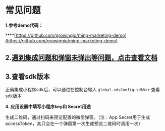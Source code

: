 # 常见问题

**1.参考demo代码：**

\*\*\*\*[https://github.com/growingio/minp-marketing-demo](https://github.com/growingio/minp-marketing-demo)

## 2.[遇到集成问题和弹窗未弹出等问题，点击查看文档](https://shimo.im/docs/xrP8cDKkYx9gJg8Y/read)

## 3.查看sdk版本

正确集成小程序sdk后，可以通过在控制台输入 `global.vdsConfig.sdkVer` 查看sdk版本

**4. 应用设置中填写小程序key和 Secret用途**

 生成二维码，通过扫码来预览配置的微信弹窗。（注：App Secret用于生成accessToken，其只会在一个弹窗第一次生成预览二维码时调用一次）  


